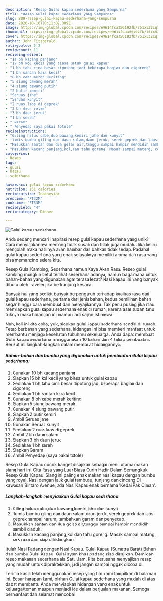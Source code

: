 ```yaml
---
description: "Resep Gulai kapau sederhana yang Sempurna"
title: "Resep Gulai kapau sederhana yang Sempurna"
slug: 809-resep-gulai-kapau-sederhana-yang-sempurna
date: 2020-10-16T10:11:02.309Z
image: https://img-global.cpcdn.com/recipes/e9614fca356192fb/751x532cq70/gulai-kapau-sederhana-foto-resep-utama.jpg
thumbnail: https://img-global.cpcdn.com/recipes/e9614fca356192fb/751x532cq70/gulai-kapau-sederhana-foto-resep-utama.jpg
cover: https://img-global.cpcdn.com/recipes/e9614fca356192fb/751x532cq70/gulai-kapau-sederhana-foto-resep-utama.jpg
author: John Fitzgerald
ratingvalue: 3.3
reviewcount: 11
recipeingredient:
- "10 bh kacang panjang"
- "15 bh kol kecil yang biasa untuk gulai kapau"
- "1 bh tahu cina besar dipotong jadi beberapa bagian dan digoreng"
- "1 bh santan kara kecil"
- "8 bh cabe merah keriting"
- "5 siung bawang merah"
- "4 siung bawang putih"
- "2 butir kemiri"
- "Seruas jahe"
- "Seruas kunyit"
- "2 ruas laos di geprek"
- "2 bh daun salam"
- "3 bh daun jeruk"
- "1 bh sereh"
- " Garam"
- " Penyedap saya pakai totole"
recipeinstructions:
- "Giling halus cabe,duo bawang,kemiri,jahe dan kunyit"
- "Tumis bumbu giling dan daun salam,daun jeruk, sereh geprek dan laos geprek sampai harum, tambahkan garam dan penyedap."
- "Masukkan santan dan dua gelas air,tunggu sampai hampir mendidih sambil diaduk."
- "Masukkan kacang panjang,kol,dan tahu goreng. Masak sampai matang, cek rasa dan siap dihidangkan."
categories:
- Resep
tags:
- gulai
- kapau
- sederhana

katakunci: gulai kapau sederhana 
nutrition: 151 calories
recipecuisine: Indonesian
preptime: "PT32M"
cooktime: "PT53M"
recipeyield: "4"
recipecategory: Dinner

---
```



![Gulai kapau sederhana](https://img-global.cpcdn.com/recipes/e9614fca356192fb/751x532cq70/gulai-kapau-sederhana-foto-resep-utama.jpg)

Anda sedang mencari inspirasi resep gulai kapau sederhana yang unik? Cara menyiapkannya memang tidak susah dan tidak juga mudah. Jika keliru mengolah maka hasilnya akan hambar dan bahkan tidak sedap. Padahal gulai kapau sederhana yang enak selayaknya memiliki aroma dan rasa yang bisa memancing selera kita.

Resep Gulai Kambing, Sederhana namun Kaya Akan Rasa. Resep gulai kambing mungkin betul terlihat sederhana adanya, namun bagaimana untuk bahan-bahan yang digunakan agar terasa lezat? Nasi kapau ini yang banyak diburu oleh traveler jika berkunjung kesana.

Banyak hal yang sedikit banyak berpengaruh terhadap kualitas rasa dari gulai kapau sederhana, pertama dari jenis bahan, kedua pemilihan bahan segar hingga cara membuat dan menyajikannya. Tak perlu pusing jika mau menyiapkan gulai kapau sederhana enak di rumah, karena asal sudah tahu triknya maka hidangan ini mampu jadi sajian istimewa.


Nah, kali ini kita coba, yuk, siapkan gulai kapau sederhana sendiri di rumah. Tetap berbahan yang sederhana, hidangan ini bisa memberi manfaat untuk membantu menjaga kesehatan tubuhmu sekeluarga. Anda dapat membuat Gulai kapau sederhana menggunakan 16 bahan dan 4 tahap pembuatan. Berikut ini langkah-langkah dalam membuat hidangannya.

<!--inarticleads1-->

##### Bahan-bahan dan bumbu yang digunakan untuk pembuatan Gulai kapau sederhana:

1. Gunakan 10 bh kacang panjang
1. Siapkan 15 bh kol kecil yang biasa untuk gulai kapau
1. Sediakan 1 bh tahu cina besar dipotong jadi beberapa bagian dan digoreng
1. Sediakan 1 bh santan kara kecil
1. Gunakan 8 bh cabe merah keriting
1. Siapkan 5 siung bawang merah
1. Gunakan 4 siung bawang putih
1. Siapkan 2 butir kemiri
1. Ambil Seruas jahe
1. Gunakan Seruas kunyit
1. Sediakan 2 ruas laos di geprek
1. Ambil 2 bh daun salam
1. Siapkan 3 bh daun jeruk
1. Sediakan 1 bh sereh
1. Siapkan  Garam
1. Ambil  Penyedap (saya pakai totole)


Resep Gulai Kapau cocok banget disajikan sebagai menu utama makan siang hari ini. Cita Rasa yang Luar Biasa Gurih Hadir Dalam Semangkuk Resep Gulai Kapau. Siang ini paling enak makan nasi kapau dengan bumbu yang royal. Nasi dengan lauk gulai tambusu, tunjang dan cincang Di kawasan Bintaro Avenue, ada Nasi Kapau enak bernama &#39;Kedai Pak Ciman&#39;. 

<!--inarticleads2-->

##### Langkah-langkah menyiapkan Gulai kapau sederhana:

1. Giling halus cabe,duo bawang,kemiri,jahe dan kunyit
1. Tumis bumbu giling dan daun salam,daun jeruk, sereh geprek dan laos geprek sampai harum, tambahkan garam dan penyedap.
1. Masukkan santan dan dua gelas air,tunggu sampai hampir mendidih sambil diaduk.
1. Masukkan kacang panjang,kol,dan tahu goreng. Masak sampai matang, cek rasa dan siap dihidangkan.


Itulah Nasi Padang dengan Nasi Kapau. Gulai Kapau (Sumatra Barat) Bahan dan bumbu Gulai Kapau. Gulai ayam khas padang siap disajikan. Demikian resep makanan sederhana ala Satu Jam. Kita berusaha menyajikan resep yang mudah untuk dipraktekkan, jadi jangan sampai nggak dicoba di. 

Terima kasih telah menggunakan resep yang tim kami tampilkan di halaman ini. Besar harapan kami, olahan Gulai kapau sederhana yang mudah di atas dapat membantu Anda menyiapkan hidangan yang enak untuk keluarga/teman maupun menjadi ide dalam berjualan makanan. Semoga bermanfaat dan selamat mencoba!
